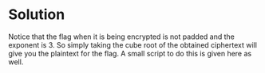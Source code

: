 # Solution

Notice that the flag when it is being encrypted is not padded and the exponent is 3. So simply taking the cube root of the obtained ciphertext will give you the plaintext for the flag. A small script to do this is given here as well.
